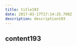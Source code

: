 ```yaml
---
title: title193
date: 2017-03-17T17:14:25.798Z
description: description193
---
```


## content193
  

